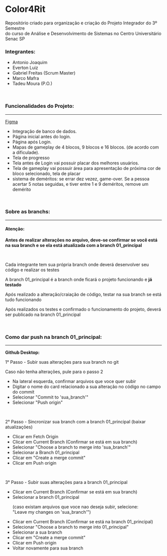 # Color4Rit
Repositório criado para organização e criação do Projeto Integrador do 3º Semestre <br> do curso de Análise e Desenvolvimento de Sistemas no Centro Universitário Senac SP

<h3>Integrantes: </h3>
<ul>
  <li>Antonio Joaquim</li>
  <li>Everton Luiz</li>
  <li>Gabriel Freitas (Scrum Master)</li>
  <li>Marco Mafra</li>    
  <li>Tadeu Moura (P.O.)</li>
</ul>


<br>

<h3>Funcionalidades do Projeto:</h3>
<hr>

<a href="https://www.figma.com/file/IuWKSXrcwhTbY6hYlbj7kA/Untitled?type=design&node-id=2-61&mode=design&t=kYoEIR7NIw6bwiUj-0" target="_blank">Figma</a>

<ul>
  <li>Integração de banco de dados.</li>
  <li>Página inicial antes do login.</li>
  <li>Página após Login.</li>
  <li>Mapas de gameplay de 4 blocos, 9 blocos e 16 blocos. (de acordo com a dificulade).</li>
  <li>Tela de progresso</li>
  <li>Tela antes de Login vai possuir placar dos melhores usuários.</li>
  <li>Tela de gameplay vai possuir área para apresentação de próxima cor de bloco selecionado, tela de placar</li>
  <li>sistema de deméritos: se errar dez vezez, game-over. Se a pessoa acertar 5 notas seguidas, e tiver entre 1 e 9 deméritos, remove um demérito</li>
</ul>

<br>

<h3>Sobre as branchs:</h3>
<hr>
<h4>Atenção:</h4>
<p>
  <strong>Antes de realizar alterações no arquivo, deve-se confirmar se você está na sua branch e se ela está atualizada com a branch 01_principal</strong>
</p>
<br>

<p>Cada integrante tem sua própria branch onde deverá desenvolver seu código e realizar os testes</p>
<p>A branch 01_principal é a branch onde ficará o projeto funcionando e <strong>já testado</strong></p>
<p>Após realizado a alteração/craiação de código, testar na sua branch se está tudo funcionando</p>
<p>Após realizados os testes e confirmado o funcionamento do projeto, deverá ser publicado na branch 01_principal</p>
<br>



<h3>Como dar push na branch 01_principal:</h3>
<hr>

<strong>Github Desktop:</strong>
<p> 1° Passo - Subir suas alterações para sua branch no git</p>
<p>Caso não tenha alterações, pule para o passo 2</p>
<ul>
  <li>Na lateral esquerda, confirmar arquivos que voce quer subir</li>
  <li>Digitar o nome do card relacionado a sua alteração no código no campo do commit</li>
  <li>Selecionar "Commit to 'sua_branch'"</li>
  <li>Selecionar "Push origin"</li>
</ul>
<br>

<p> 2° Passo - Sincronizar sua branch com a branch 01_principal (baixar atualizações)</p>
<ul>
  <li>Clicar em Fetch Origin</li>
  <li>Clicar em Current Branch (Confirmar se está em sua branch)</li>
  <li>Selecionar "Choose a branch to merge into 'sua_branch'"</li>
  <li>Selecionar a Branch 01_principal</li>
  <li>Clicar em "Create a merge commit"</li>
  <li>Clicar em Push origin</li>
</ul>
<br>

<p> 3° Passo - Subir suas alterações para a branch 01_principal</p>
<ul>
  <li>Clicar em Current Branch (Confirmar se está em sua branch)</li>
  <li>Selecionar a branch 01_principal </li>
  <p>(caso existam arquivos que voce nao deseja subir, selecione: 
    <br>"Leave my changes on 'sua_branch'")</p>
  <li>Clicar em Current Branch (Confirmar se está na branch 01_principal)</li>
  <li>Selecionar "Choose a branch to merge into 01_principal"</li>
  <li>Selecionar a sua branch</li>
  <li>Clicar em "Create a merge commit"</li>
  <li>Clicar em Push origin</li>
  <li>Voltar novamente para sua branch</li>
</ul>
